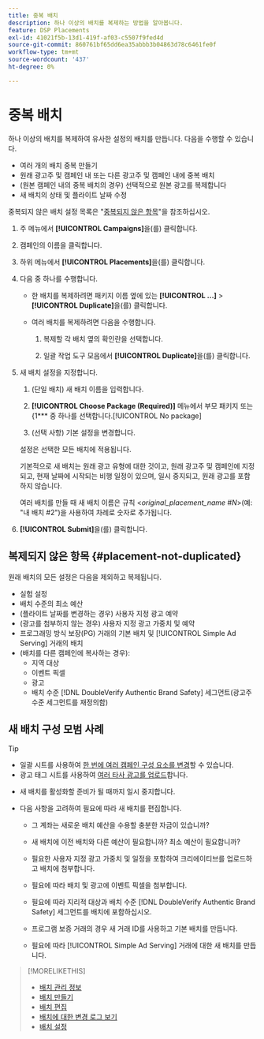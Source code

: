 ```yaml
---
title: 중복 배치
description: 하나 이상의 배치를 복제하는 방법을 알아봅니다.
feature: DSP Placements
exl-id: 41021f5b-13d1-419f-af03-c5507f9fed4d
source-git-commit: 860761bf65dd6ea35abbb3b04863d78c6461fe0f
workflow-type: tm+mt
source-wordcount: '437'
ht-degree: 0%

---
```


# 중복 배치

<!-- Some placements don't have this option. Clarify which placement types aren't eligible -- is it PG placements, or all placements using private inventory? And anything else? -->

하나 이상의 배치를 복제하여 유사한 설정의 배치를 만듭니다. 다음을 수행할 수 있습니다.

* 여러 개의 배치 중복 만들기
* 원래 광고주 및 캠페인 내 또는 다른 광고주 및 캠페인 내에 중복 배치
* (원본 캠페인 내의 중복 배치의 경우) 선택적으로 원본 광고를 복제합니다
* 새 배치의 상태 및 플라이트 날짜 수정

중복되지 않은 배치 설정 목록은 &quot;[중복되지 않은 항목](#placement-not-duplicated)&quot;을 참조하십시오.

1. 주 메뉴에서 **[!UICONTROL Campaigns]**&#x200B;을(를) 클릭합니다.

1. 캠페인의 이름을 클릭합니다.

1. 하위 메뉴에서 **[!UICONTROL Placements]**&#x200B;을(를) 클릭합니다.

1. 다음 중 하나를 수행합니다.

   * 한 배치를 복제하려면 패키지 이름 옆에 있는 **[!UICONTROL ...]** > **[!UICONTROL Duplicate]**&#x200B;을(를) 클릭합니다.

   * 여러 배치를 복제하려면 다음을 수행합니다.

      1. 복제할 각 배치 옆의 확인란을 선택합니다.

      1. 일괄 작업 도구 모음에서 **[!UICONTROL Duplicate]**&#x200B;을(를) 클릭합니다.

1. 새 배치 설정을 지정합니다.

   1. (단일 배치) 새 배치 이름을 입력합니다.

   1. **[!UICONTROL Choose Package (Required)]** 메뉴에서 부모 패키지 또는 {1*** 중 하나를 선택합니다.[!UICONTROL No package]

   1. (선택 사항) 기본 설정을 변경합니다.

   설정은 선택한 모든 배치에 적용됩니다.

   기본적으로 새 배치는 원래 광고 유형에 대한 것이고, 원래 광고주 및 캠페인에 지정되고, 현재 날짜에 시작되는 비행 일정이 있으며, 일시 중지되고, 원래 광고를 포함하지 않습니다.

   여러 배치를 만들 때 새 배치 이름은 규칙 &lt;*original_placement_name #N*>(예: &quot;내 배치 #2&quot;)을 사용하여 차례로 숫자로 추가됩니다.

1. **[!UICONTROL Submit]**&#x200B;을(를) 클릭합니다.

## 복제되지 않은 항목 {#placement-not-duplicated}

원래 배치의 모든 설정은 다음을 제외하고 복제됩니다.

* 실험 설정
* 배치 수준의 최소 예산
* (플라이트 날짜를 변경하는 경우) 사용자 지정 광고 예약
* (광고를 첨부하지 않는 경우) 사용자 지정 광고 가중치 및 예약
* 프로그래밍 방식 보장(PG) 거래의 기본 배치 및 [!UICONTROL Simple Ad Serving] 거래의 배치
* (배치를 다른 캠페인에 복사하는 경우):
   * 지역 대상
   * 이벤트 픽셀
   * 광고
   * 배치 수준 [!DNL DoubleVerify Authentic Brand Safety] 세그먼트(광고주 수준 세그먼트를 재정의함)

## 새 배치 구성 모범 사례

>[!TIP]
>
>* 일괄 시트를 사용하여 [한 번에 여러 캠페인 구성 요소를 변경](/help/dsp/campaign-management/campaign-components-review-edit.md)할 수 있습니다.
>* 광고 태그 시트를 사용하여 [여러 타사 광고를 업로드](/help/dsp/campaign-management/ads/ad-create-multiple.md)합니다.

* 새 배치를 활성화할 준비가 될 때까지 일시 중지합니다.

* 다음 사항을 고려하여 필요에 따라 새 배치를 편집합니다.

   * 그 계좌는 새로운 배치 예산을 수용할 충분한 자금이 있습니까?

   * 새 배치에 이전 배치와 다른 예산이 필요합니까? 최소 예산이 필요합니까?

   * 필요한 사용자 지정 광고 가중치 및 일정을 포함하여 크리에이티브를 업로드하고 배치에 첨부합니다.

   * 필요에 따라 배치 및 광고에 이벤트 픽셀을 첨부합니다.

   * 필요에 따라 지리적 대상과 배치 수준 [!DNL DoubleVerify Authentic Brand Safety] 세그먼트를 배치에 포함하십시오.

   * 프로그램 보증 거래의 경우 새 거래 ID를 사용하고 기본 배치를 만듭니다.

   * 필요에 따라 [!UICONTROL Simple Ad Serving] 거래에 대한 새 배치를 만듭니다.

>[!MORELIKETHIS]
>
>* [배치 관리 정보](placement-about.md)
>* [배치 만들기](placement-create.md)
>* [배치 편집](placement-edit.md)
>* [배치에 대한 변경 로그 보기](placement-change-log.md)
>* [배치 설정](placement-settings.md)
